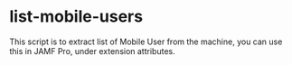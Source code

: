 # list-mobile-users

This script is to extract list of Mobile User from the machine, you can use this in JAMF Pro, under extension attributes.
